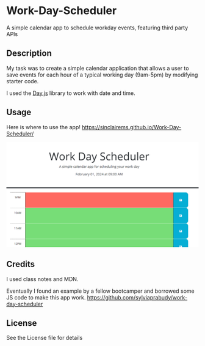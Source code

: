 # Work-Day-Scheduler
A simple calendar app to schedule workday events, featuring third party APIs

## Description 

My task was to create a simple calendar application that allows a user to save events for each hour of a typical working day (9am-5pm) by modifying starter code. 

I used the [Day.js](https://day.js.org/en/) library to work with date and time. 

## Usage

Here is where to use the app! https://sinclairems.github.io/Work-Day-Scheduler/

![screenshot](assets/images/screenshot-1.png)

## Credits

I used class notes and MDN. 

Eventually I found an example by a fellow bootcamper and borrowed some JS code to make this app work. https://github.com/sylviaprabudy/work-day-scheduler

## License

See the License file for details
